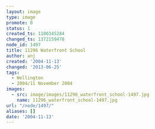 ```yaml
---
layout: image
type: image
promote: 0
status: 1
created_ts: 1100345284
changed_ts: 1372159478
node_id: 1497
title: 11296 Waterfront School
author: anj
created: '2004-11-13'
changed: '2013-06-25'
tags:
  - Wellington
  - 2004/11 November 2004
images:
  - src: image/images/11296_waterfront_school-1497.jpg
    name: 11296_waterfront_school-1497.jpg
url: "/node/1497/"
aliases: []
date: '2004-11-13'
---
```


